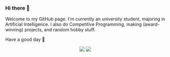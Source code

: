### Hi there 👋

Welcome to my GitHub page. I'm currently an university student, majoring in Artificial Intelligence.
I also do Competitive Programming, making (award-winning) projects, and random hobby stuff.

Have a good day 🤟

<p align="center">
<img src="https://github.com/Legend0fHell/githubstats/blob/master/generated/overview.svg">
<img src="https://github.com/Legend0fHell/githubstats/blob/master/generated/languages.svg">
</p>
<!--
**Legend0fHell/Legend0fHell** is a ✨ _special_ ✨ repository because its `README.md` (this file) appears on your GitHub profile.

Here are some ideas to get you started:

- 🔭 I’m currently working on ...
- 🌱 I’m currently learning ...
- 👯 I’m looking to collaborate on ...
- 🤔 I’m looking for help with ...
- 💬 Ask me about ...
- 📫 How to reach me: ...
- 😄 Pronouns: ...
- ⚡ Fun fact: ...
-->
